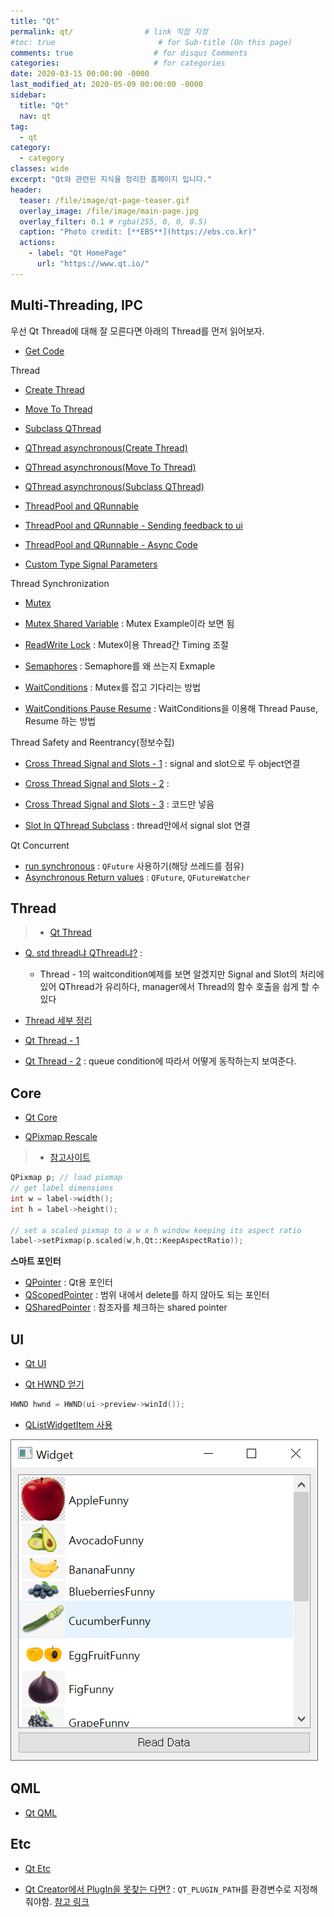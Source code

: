 ```yaml
---
title: "Qt"
permalink: qt/                # link 직접 지정
#toc: true                       # for Sub-title (On this page)
comments: true                  # for disqus Comments
categories:                     # for categories
date: 2020-03-15 00:00:00 -0000
last_modified_at: 2020-05-09 00:00:00 -0000
sidebar:
  title: "Qt"
  nav: qt
tag:
  - qt
category:
  - category
classes: wide
excerpt: "Qt와 관련된 지식을 정리한 홈페이지 입니다."
header:
  teaser: /file/image/qt-page-teaser.gif
  overlay_image: /file/image/main-page.jpg
  overlay_filter: 0.1 # rgba(255, 0, 0, 0.5)
  caption: "Photo credit: [**EBS**](https://ebs.co.kr)"
  actions:
    - label: "Qt HomePage"
      url: "https://www.qt.io/"
---
```


## Multi-Threading, IPC

우선 Qt Thread에 대해 잘 모른다면 아래의 Thread를 먼저 읽어보자.

* [Get Code](https://github.com/EasyCoding-7/Qt-MultiThread-IPC-Example)

Thread

* [Create Thread](/qt/mthread-ipc/create-thread/)
* [Move To Thread](/qt/mthread-ipc/move-to-thread/)
* [Subclass QThread](/qt/mthread-ipc/subclass-thread/)

* [QThread asynchronous(Create Thread)](/qt/mthread-ipc/a-create-thread/)
* [QThread asynchronous(Move To Thread)](/qt/mthread-ipc/a-move-to-thread/)
* [QThread asynchronous(Subclass QThread)](/qt/mthread-ipc/a-subclass-thread/)

* [ThreadPool and QRunnable](/qt/mthread-ipc/threadpool-runnable/)
* [ThreadPool and QRunnable - Sending feedback to ui](/qt/mthread-ipc/threadpool-runnable-2/)
* [ThreadPool and QRunnable - Async Code](/qt/mthread-ipc/threadpool-runnable-3/)

* [Custom Type Signal Parameters](/qt/mthread-ipc/custom-type-signal/)

Thread Synchronization

* [Mutex](/qt/mthread-ipc/mutex/)
* [Mutex Shared Variable](/qt/mthread-ipc/mutex-shared-variable/) : Mutex Example이라 보면 됨
* [ReadWrite Lock](/qt/mthread-ipc/readwrite-lock/) : Mutex이용 Thread간 Timing 조절

* [Semaphores](/qt/mthread-ipc/semaphores/) : Semaphore를 왜 쓰는지 Exmaple

* [WaitConditions](/qt/mthread-ipc/waitconditions/) : Mutex를 잡고 기다리는 방법
* [WaitConditions Pause Resume](/qt/mthread-ipc/waitconditions-pause-resume/) : WaitConditions을 이용해 Thread Pause, Resume 하는 방법

Thread Safety and Reentrancy(정보수집)

* [Cross Thread Signal and Slots - 1](/qt/mthread-ipc/crossthread-ss-1/) : signal and slot으로 두 object연결
* [Cross Thread Signal and Slots - 2](/qt/mthread-ipc/crossthread-ss-2/) : 
* [Cross Thread Signal and Slots - 3](https://github.com/EasyCoding-7/Qt-MultiThread-IPC-Example/tree/master/CrossThreadSignalSlots3) : 코드만 넣음

* [Slot In QThread Subclass](/qt/mthread-ipc/slot-qthread/) : thread안에서 signal slot 연결

Qt Concurrent

* [run synchronous](/qt/mthread-ipc/run-synchronous/) : `QFuture` 사용하기(해당 쓰레드를 점유)
* [Asynchronous Return values](/qt/mthread-ipc/async-return-val/) : `QFuture`, `QFutureWatcher`

## Thread

> * [Qt Thread](/qt/thread/)

* [Q. std thread냐 QThread냐?]() : 
  - Thread - 1의 waitcondition예제를 보면 알겠지만 Signal and Slot의 처리에 있어 QThread가 유리하다, manager에서 Thread의 함수 호출을 쉽게 할 수 있다

* [Thread 세부 정리](/qt/thread/)
* [Qt Thread - 1](/qt/thread/theorem1/)
* [Qt Thread - 2](/qt/thread/theorem2/) : queue condition에 따라서 어떻게 동작하는지 보여준다.

## Core

* [Qt Core](/qt/core/)

* [QPixmap Rescale]()

> * [참고사이트](https://stackoverflow.com/questions/8211982/qt-resizing-a-qlabel-containing-a-qpixmap-while-keeping-its-aspect-ratio)

```cpp
QPixmap p; // load pixmap
// get label dimensions
int w = label->width();
int h = label->height();

// set a scaled pixmap to a w x h window keeping its aspect ratio 
label->setPixmap(p.scaled(w,h,Qt::KeepAspectRatio));
```

**스마트 포인터**

* [QPointer](/qt/core/QPointer/) : Qt용 포인터
* [QScopedPointer](/qt/core/QScopedPointer/) : 범위 내에서 delete를 하지 않아도 되는 포인터
* [QSharedPointer](/qt/core/QSharedPointer/) : 참조자를 체크하는 shared pointer

## UI

* [Qt UI](/qt/ui/)

* [Qt HWND 얻기]()

```cpp
HWND hwnd = HWND(ui->preview->winId());
```

* [QListWidgetItem 사용](/cpp/qt/qlistwidgetitem)

![](/file/image/qt-gdi-s6-52-image-1.png)

## QML

* [Qt QML](/qt/qml/)

## Etc

* [Qt Etc](/qt/etc/)

* [Qt Creator에서 PlugIn을 못찾는 다면?]() : `QT_PLUGIN_PATH`를 환경변수로 지정해 줘야함. [참고 링크](https://forum.qt.io/topic/82643/application-can-t-start-because-could-not-find-or-load-qt/23)
